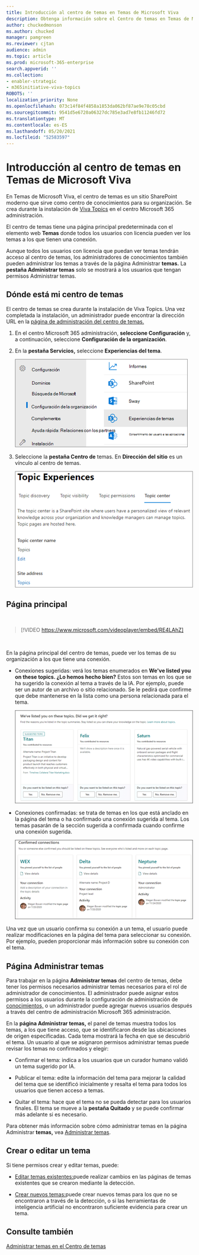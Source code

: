 ```yaml
---
title: Introducción al centro de temas en Temas de Microsoft Viva
description: Obtenga información sobre el Centro de temas en Temas de Microsoft Viva.
author: chuckedmonson
ms.author: chucked
manager: pamgreen
ms.reviewer: cjtan
audience: admin
ms.topic: article
ms.prod: microsoft-365-enterprise
search.appverid: ''
ms.collection:
- enabler-strategic
- m365initiative-viva-topics
ROBOTS: ''
localization_priority: None
ms.openlocfilehash: 073c14f84f4858a1853da062bf87ae9e78c05cbd
ms.sourcegitcommit: 9541d5e6720a06327dc785e3ad7e8fb11246fd72
ms.translationtype: MT
ms.contentlocale: es-ES
ms.lasthandoff: 05/20/2021
ms.locfileid: "52583597"
---
```

# <a name="topic-center-overview-in-microsoft-viva-topics"></a>Introducción al centro de temas en Temas de Microsoft Viva

En Temas de Microsoft Viva, el centro de temas es un sitio SharePoint moderno que sirve como centro de conocimientos para su organización. Se crea durante la instalación de [Viva Topics](set-up-topic-experiences.md) en el centro Microsoft 365 administración.

El centro de temas tiene una página principal predeterminada con el elemento web **Temas** donde todos los usuarios con licencia pueden ver los temas a los que tienen una conexión. 

Aunque todos los usuarios con licencia que puedan ver temas tendrán acceso al centro de temas, los administradores de conocimientos también pueden administrar los temas a través de la página Administrar **temas.** La **pestaña Administrar temas** solo se mostrará a los usuarios que tengan permisos Administrar temas. 

## <a name="where-is-my-topic-center"></a>Dónde está mi centro de temas

El centro de temas se crea durante la instalación de Viva Topics. Una vez completada la instalación, un administrador puede encontrar la dirección URL en la [página de administración del centro de temas.](./topic-experiences-administration.md#to-access-topics-management-settings)


1. En el centro Microsoft 365 administración, **seleccione Configuración** y, a continuación, seleccione **Configuración de la organización**.
2. En la **pestaña Servicios,** seleccione **Experiencias del tema**.

    ![Conectar personas al conocimiento](../media/admin-org-knowledge-options-completed.png) 

3. Seleccione la **pestaña Centro de** temas. En **Dirección del sitio** es un vínculo al centro de temas.

    ![knowledge-network-settings](../media/knowledge-network-settings-topic-center.png) 



## <a name="home-page"></a>Página principal

</br>

> [!VIDEO https://www.microsoft.com/videoplayer/embed/RE4LAhZ]  

</br>


En la página principal del centro de temas, puede ver los temas de su organización a los que tiene una conexión.

- Conexiones sugeridas: verá los temas enumerados en **We've listed you on these topics. ¿Lo hemos hecho bien?** Estos son temas en los que se ha sugerido la conexión al tema a través de la IA. Por ejemplo, puede ser un autor de un archivo o sitio relacionado. Se le pedirá que confirme que debe mantenerse en la lista como una persona relacionada para el tema.

   ![Conexiones sugeridas](../media/knowledge-management/my-topics.png) 
 
- Conexiones confirmadas: se trata de temas en los que está anclado en la página del tema o ha confirmado una conexión sugerida al tema. Los temas pasarán de la sección sugerida a confirmada cuando confirme una conexión sugerida.
 
   ![Temas confirmados](../media/knowledge-management/my-topics-confirmed.png) 

Una vez que un usuario confirma su conexión a un tema, el usuario puede realizar modificaciones en la página del tema para seleccionar su conexión. Por ejemplo, pueden proporcionar más información sobre su conexión con el tema.


## <a name="manage-topics-page"></a>Página Administrar temas

Para trabajar en la página **Administrar temas** del centro de temas, debe tener los permisos necesarios administrar temas necesarios para el rol de administrador de conocimientos. El administrador puede asignar estos [](set-up-topic-experiences.md)permisos a los usuarios durante la configuración de administración de [conocimientos,](topic-experiences-knowledge-rules.md) o un administrador puede agregar nuevos usuarios después a través del centro de administración Microsoft 365 administración.

En la **página Administrar temas,** el panel de temas muestra todos los temas, a los que tiene acceso, que se identificaron desde las ubicaciones de origen especificadas. Cada tema mostrará la fecha en que se descubrió el tema. Un usuario al que se asignaron permisos administrar temas puede revisar los temas no confirmados y elegir:

- Confirmar el tema: indica a los usuarios que un curador humano validó un tema sugerido por IA.

- Publicar el tema: edite la información del tema para mejorar la calidad del tema que se identificó inicialmente y resalta el tema para todos los usuarios que tienen acceso a temas.
 
- Quitar el tema: hace que el tema no se pueda detectar para los usuarios finales. El tema se mueve a la **pestaña Quitado** y se puede confirmar más adelante si es necesario. 

Para obtener más información sobre cómo administrar temas en la página Administrar **temas,** vea [Administrar temas](manage-topics.md).

## <a name="create-or-edit-a-topic"></a>Crear o editar un tema

Si tiene permisos crear y editar temas, puede:

- [Editar temas existentes:](edit-a-topic.md)puede realizar cambios en las páginas de temas existentes que se crearon mediante la detección.

- [Crear nuevos temas:](create-a-topic.md)puede crear nuevos temas para los que no se encontraron a través de la detección, o si las herramientas de inteligencia artificial no encontraron suficiente evidencia para crear un tema.


## <a name="see-also"></a>Consulte también

[Administrar temas en el Centro de temas](manage-topics.md)


